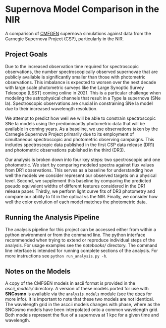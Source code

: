 # Supernova Model Comparison in the NIR

A comparison of [CMFGEN](http://kookaburra.phyast.pitt.edu/hillier/web/CMFGEN.htm)
supernova simulations against data from the Carnegie Supernova Project (CSP),
particularly in the NIR.

## Project Goals

Due to the increased observation time required for spectroscopic observations,
the number spectroscopically observed supernovae that are publicly available
is significantly smaller than those with photometric observations. This
imbalance is expected to worsen over the next decade with large scale
photometric surveys like the Large Synoptic Survey Telescope (LSST) coming
online in 2021. This is a particular challenge when modeling the astrophysical
channels that result in a Type Ia supernova (SNe Ia). Spectroscopic
observations are crucial in constraining SNe Ia model due to their increased
wavelength resolution.

We attempt to predict how well we will be able to constrain spectroscopic SNe
Ia models using the predominantly photometric data that will be available in
coming years. As a baseline, we use observations taken by the Carnegie
Supernova Project primarily due to its employment of simultaneous
spectroscopic and photometric observing campaigns. This includes spectroscopic
data published in the first CSP data release (DR1) and photometric observations
published in the third (DR3).

Our analysis is broken down into four key steps: two spectroscopic and one
photometric. We start by comparing modeled spectra against flux values from
DR1 observations. This serves as a baseline for understanding how well the
models we consider represent our observed targets on a physical level. Second,
we supplement this baseline by comparing the predicted pseudo equivalent
widths of different features considered in the DR1 release paper. Thirdly,
we perform light curve fits of DR3 photometry and compare our ability to fit
in the optical vs the NIR. Finally, we consider how well the color evolution
of each model matches the photometric data.

## **Running the Analysis Pipeline**

The analysis pipeline for this project can be accessed either from within a
python environment or from the command line. The python interface recommended
when trying to extend or reproduce individual steps of the analysis. For usage
examples see the *notebooks/* directory. The command line interface is intended
for running complete sections of the analysis. For more instructions see
`python run_analysis.py -h`.

## Notes on the Models

A copy of the CMFGEN models in ascii format is provided in the
*ascii_models/* directory. A version of these models ported for use with
**SNCosmo** is available via the `analysis.models` module (see the
[docs](https://mwvgroup.github.io/nir-comparison/build/html/api_ref/models.html)
for more info). It is important to note that these two models are not
identical. The wavelength grid in the asccii models changes with phase, where
as the SNCosmo models have been interpolated onto a common wavelength grid.
Both models represent the flux of a supernova at 1 kpc for a given time and
wavelength.
